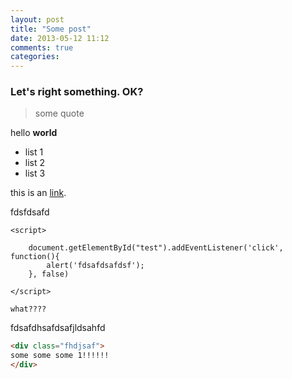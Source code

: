 ```yaml
---
layout: post
title: "Some post"
date: 2013-05-12 11:12
comments: true
categories: 
---
```


### Let's right something. OK?

> some quote

hello **world**

+	list 1
+ list 2
+ list 3

<!-- more -->

this is an [link](http://www.google.com).

fdsfdsafd

<div id="test">

	<script>

		document.getElementById("test").addEventListener('click', function(){
			alert('fdsafdsafdsf');
		}, false)

	</script>

	what????

</div>


fdsafdhsafdsafjldsahfd


``` html some awesome html
<div class="fhdjsaf">
some some some 1!!!!!!
</div>
```
